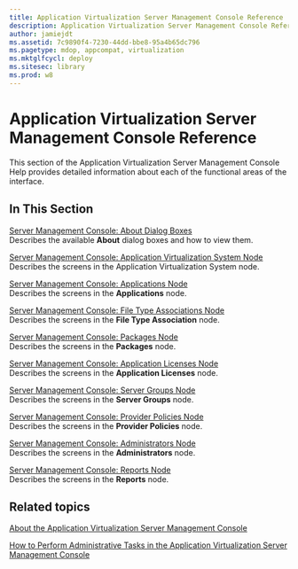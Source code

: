 ```yaml
---
title: Application Virtualization Server Management Console Reference
description: Application Virtualization Server Management Console Reference
author: jamiejdt
ms.assetid: 7c9890f4-7230-44dd-bbe8-95a4b65dc796
ms.pagetype: mdop, appcompat, virtualization
ms.mktglfcycl: deploy
ms.sitesec: library
ms.prod: w8
---
```



# Application Virtualization Server Management Console Reference


This section of the Application Virtualization Server Management Console Help provides detailed information about each of the functional areas of the interface.

## In This Section


<a href="" id="server-management-console--about-dialog-boxes"></a>[Server Management Console: About Dialog Boxes](server-management-console-about-dialog-boxes.md)  
Describes the available **About** dialog boxes and how to view them.

<a href="" id="server-management-console--application-virtualization-system-node"></a>[Server Management Console: Application Virtualization System Node](server-management-console-application-virtualization-system-node.md)  
Describes the screens in the Application Virtualization System node.

<a href="" id="server-management-console--applications-node"></a>[Server Management Console: Applications Node](server-management-console-applications-node.md)  
Describes the screens in the **Applications** node.

<a href="" id="server-management-console--file-type-associations-node"></a>[Server Management Console: File Type Associations Node](server-management-console-file-type-associations-node.md)  
Describes the screens in the **File Type Association** node.

<a href="" id="server-management-console--packages-node"></a>[Server Management Console: Packages Node](server-management-console-packages-node.md)  
Describes the screens in the **Packages** node.

<a href="" id="server-management-console--application-licenses-node"></a>[Server Management Console: Application Licenses Node](server-management-console-application-licenses-node.md)  
Describes the screens in the **Application Licenses** node.

<a href="" id="server-management-console--server-groups-node"></a>[Server Management Console: Server Groups Node](server-management-console-server-groups-node.md)  
Describes the screens in the **Server Groups** node.

<a href="" id="server-management-console--provider-policies-node"></a>[Server Management Console: Provider Policies Node](server-management-console-provider-policies-node.md)  
Describes the screens in the **Provider Policies** node.

<a href="" id="server-management-console--administrators-node"></a>[Server Management Console: Administrators Node](server-management-console-administrators-node.md)  
Describes the screens in the **Administrators** node.

<a href="" id="server-management-console--reports-node"></a>[Server Management Console: Reports Node](server-management-console-reports-node.md)  
Describes the screens in the **Reports** node.

## Related topics


[About the Application Virtualization Server Management Console](about-the-application-virtualization-server-management-console.md)

[How to Perform Administrative Tasks in the Application Virtualization Server Management Console](how-to-perform-administrative-tasks-in-the-application-virtualization-server-management-console.md)

 

 





